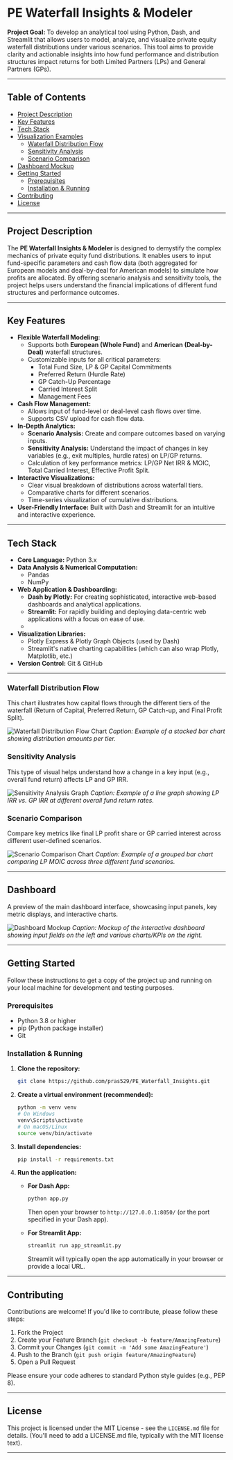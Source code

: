 # PE Waterfall Insights & Modeler

**Project Goal:** To develop an analytical tool using Python, Dash, and Streamlit that allows users to model, analyze, and visualize private equity waterfall distributions under various scenarios. This tool aims to provide clarity and actionable insights into how fund performance and distribution structures impact returns for both Limited Partners (LPs) and General Partners (GPs).

---

## Table of Contents

- [Project Description](#project-description)
- [Key Features](#key-features)
- [Tech Stack](#tech-stack)
- [Visualization Examples](#visualization-examples)
  - [Waterfall Distribution Flow](#waterfall-distribution-flow)
  - [Sensitivity Analysis](#sensitivity-analysis)
  - [Scenario Comparison](#scenario-comparison)
- [Dashboard Mockup](#dashboard-mockup)
- [Getting Started](#getting-started)
  - [Prerequisites](#prerequisites)
  - [Installation & Running](#installation--running)
- [Contributing](#contributing)
- [License](#license)

---

## Project Description

The **PE Waterfall Insights & Modeler** is designed to demystify the complex mechanics of private equity fund distributions. It enables users to input fund-specific parameters and cash flow data (both aggregated for European models and deal-by-deal for American models) to simulate how profits are allocated. By offering scenario analysis and sensitivity tools, the project helps users understand the financial implications of different fund structures and performance outcomes.

---

## Key Features

*   **Flexible Waterfall Modeling:**
    *   Supports both **European (Whole Fund)** and **American (Deal-by-Deal)** waterfall structures.
    *   Customizable inputs for all critical parameters:
        *   Total Fund Size, LP & GP Capital Commitments
        *   Preferred Return (Hurdle Rate)
        *   GP Catch-Up Percentage
        *   Carried Interest Split
        *   Management Fees
*   **Cash Flow Management:**
    *   Allows input of fund-level or deal-level cash flows over time.
    *   Supports CSV upload for cash flow data.
*   **In-Depth Analytics:**
    *   **Scenario Analysis:** Create and compare outcomes based on varying inputs.
    *   **Sensitivity Analysis:** Understand the impact of changes in key variables (e.g., exit multiples, hurdle rates) on LP/GP returns.
    *   Calculation of key performance metrics: LP/GP Net IRR & MOIC, Total Carried Interest, Effective Profit Split.
*   **Interactive Visualizations:**
    *   Clear visual breakdown of distributions across waterfall tiers.
    *   Comparative charts for different scenarios.
    *   Time-series visualization of cumulative distributions.
*   **User-Friendly Interface:** Built with Dash and Streamlit for an intuitive and interactive experience.

---

## Tech Stack

*   **Core Language:** Python 3.x
*   **Data Analysis & Numerical Computation:**
    *   Pandas
    *   NumPy
*   **Web Application & Dashboarding:**
    *   **Dash by Plotly:** For creating sophisticated, interactive web-based dashboards and analytical applications.
    *   **Streamlit:** For rapidly building and deploying data-centric web applications with a focus on ease of use.
    *   
*   **Visualization Libraries:**
    *   Plotly Express & Plotly Graph Objects (used by Dash)
    *   Streamlit's native charting capabilities (which can also wrap Plotly, Matplotlib, etc.)
*   **Version Control:** Git & GitHub

---



### Waterfall Distribution Flow

This chart illustrates how capital flows through the different tiers of the waterfall (Return of Capital, Preferred Return, GP Catch-up, and Final Profit Split).

![Waterfall Distribution Flow Chart](https://via.placeholder.com/600x400.png?text=Waterfall+Distribution+Flow)
*Caption: Example of a stacked bar chart showing distribution amounts per tier.*

### Sensitivity Analysis

This type of visual helps understand how a change in a key input (e.g., overall fund return) affects LP and GP IRR.

![Sensitivity Analysis Graph](https://via.placeholder.com/600x400.png?text=Sensitivity+Analysis+LP/GP+IRR)
*Caption: Example of a line graph showing LP IRR vs. GP IRR at different overall fund return rates.*

### Scenario Comparison

Compare key metrics like final LP profit share or GP carried interest across different user-defined scenarios.

![Scenario Comparison Chart](https://via.placeholder.com/600x400.png?text=Scenario+Comparison+Metrics)
*Caption: Example of a grouped bar chart comparing LP MOIC across three different fund scenarios.*

---

## Dashboard 

A preview of the main dashboard interface, showcasing input panels, key metric displays, and interactive charts.

![Dashboard Mockup](https://via.placeholder.com/800x500.png?text=PE+Waterfall+Modeler+Dashboard+UI)
*Caption: Mockup of the interactive dashboard showing input fields on the left and various charts/KPIs on the right.*

---

## Getting Started

Follow these instructions to get a copy of the project up and running on your local machine for development and testing purposes.

### Prerequisites

*   Python 3.8 or higher
*   pip (Python package installer)
*   Git

### Installation & Running

1.  **Clone the repository:**
    ```bash
    git clone https://github.com/pras529/PE_Waterfall_Insights.git
    ```

2.  **Create a virtual environment (recommended):**
    ```bash
    python -m venv venv
    # On Windows
    venv\Scripts\activate
    # On macOS/Linux
    source venv/bin/activate
    ```

3.  **Install dependencies:**
    ```bash
    pip install -r requirements.txt
    ```
    

4.  **Run the application:**

    *   **For Dash App:**
        ```bash
        python app.py
        ```
        Then open your browser to `http://127.0.0.1:8050/` (or the port specified in your Dash app).

    *   **For Streamlit App:**
        ```bash
        streamlit run app_streamlit.py
        ```
        Streamlit will typically open the app automatically in your browser or provide a local URL.

    

---

## Contributing

Contributions are welcome! If you'd like to contribute, please follow these steps:

1.  Fork the Project
2.  Create your Feature Branch (`git checkout -b feature/AmazingFeature`)
3.  Commit your Changes (`git commit -m 'Add some AmazingFeature'`)
4.  Push to the Branch (`git push origin feature/AmazingFeature`)
5.  Open a Pull Request

Please ensure your code adheres to standard Python style guides (e.g., PEP 8).

---

## License

This project is licensed under the MIT License - see the `LICENSE.md` file for details. (You'll need to add a LICENSE.md file, typically with the MIT license text).

---
